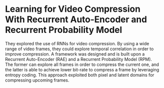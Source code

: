 # Learning for Video Compression With Recurrent Auto-Encoder and Recurrent Probability Model

They explored the use of RNNs for video compression. By using a wide range of video frames, they could explore temporal correlation in order to improve compression. A framework was designed and is built upon a Recurrent Auto-Encoder (RAE) and a Recurrent Probability Model (RPM). The former can explore all frames in order to compress the current one, and the latter is able to achieve lower bit-rate to compress a frame by leveraging entropy coding. This approach exploited both pixel and latent domains for compressing upcoming frames.
